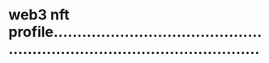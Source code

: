 # web3 nft profile.................................................................................................
